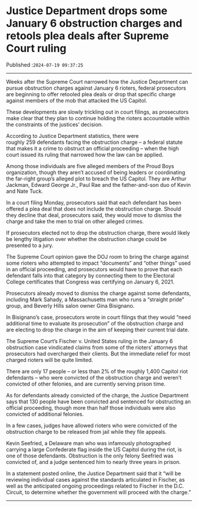 # Justice Department drops some January 6 obstruction charges and retools plea deals after Supreme Court ruling

Published :`2024-07-19 09:37:25`

---

Weeks after the Supreme Court narrowed how the Justice Department can pursue obstruction charges against January 6 rioters, federal prosecutors are beginning to offer retooled plea deals or drop that specific charge against members of the mob that attacked the US Capitol.

These developments are slowly trickling out in court filings, as prosecutors make clear that they plan to continue holding the rioters accountable within the constraints of the justices’ decision.

According to Justice Department statistics, there were roughly 259 defendants facing the obstruction charge – a federal statute that makes it a crime to obstruct an official proceeding – when the high court issued its ruling that narrowed how the law can be applied.

Among those individuals are five alleged members of the Proud Boys organization, though they aren’t accused of being leaders or coordinating the far-right group’s alleged plot to breach the US Capitol. They are Arthur Jackman, Edward George Jr., Paul Rae and the father-and-son duo of Kevin and Nate Tuck.

In a court filing Monday, prosecutors said that each defendant has been offered a plea deal that does not include the obstruction charge. Should they decline that deal, prosecutors said, they would move to dismiss the charge and take the men to trial on other alleged crimes.

If prosecutors elected not to drop the obstruction charge, there would likely be lengthy litigation over whether the obstruction charge could be presented to a jury.

The Supreme Court opinion gave the DOJ room to bring the charge against some rioters who attempted to impact “documents” and “other things” used in an official proceeding, and prosecutors would have to prove that each defendant falls into that category by connecting them to the Electoral College certificates that Congress was certifying on January 6, 2021.

Prosecutors already moved to dismiss the charge against some defendants, including Mark Sahady, a Massachusetts man who runs a “straight pride” group, and Beverly Hills salon owner Gina Bisignano.

In Bisignano’s case, prosecutors wrote in court filings that they would “need additional time to evaluate its prosecution” of the obstruction charge and are electing to drop the charge in the aim of keeping their current trial date.

The Supreme Court’s Fischer v. United States ruling in the January 6 obstruction case vindicated claims from some of the rioters’ attorneys that prosecutors had overcharged their clients. But the immediate relief for most charged rioters will be quite limited.

There are only 17 people – or less than 2% of the roughly 1,400 Capitol riot defendants – who were convicted of the obstruction charge and weren’t convicted of other felonies, and are currently serving prison time.

As for defendants already convicted of the charge, the Justice Department says that 130 people have been convicted and sentenced for obstructing an official proceeding, though more than half those individuals were also convicted of additional felonies.

In a few cases, judges have allowed rioters who were convicted of the obstruction charge to be released from jail while they file appeals.

Kevin Seefried, a Delaware man who was infamously photographed carrying a large Confederate flag inside the US Capitol during the riot, is one of those defendants. Obstruction is the only felony Seefried was convicted of, and a judge sentenced him to nearly three years in prison.

In a statement posted online, the Justice Department said that it “will be reviewing individual cases against the standards articulated in Fischer, as well as the anticipated ongoing proceedings related to Fischer in the D.C. Circuit, to determine whether the government will proceed with the charge.”

---

